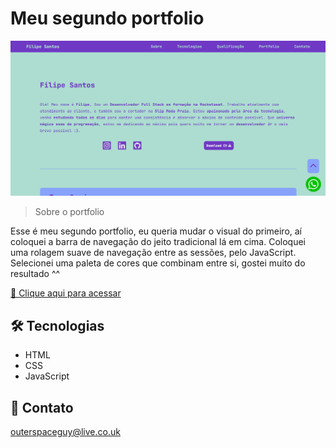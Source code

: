 # Meu segundo portfolio 

![preview](./.github/preview.png)

> Sobre o portfolio

Esse é meu segundo portfolio, eu queria mudar o visual do primeiro, aí coloquei a barra de navegação do jeito tradicional lá em cima. Coloquei uma rolagem suave de navegação entre as sessões, pelo JavaScript. Selecionei uma paleta de cores que combinam entre si, gostei muito do resultado ^^

[🔗 Clique aqui para acessar](https://filipesantos07.github.io/NLW-projeto-da-rocketseat/)

## 🛠️ Tecnologias

- HTML
- CSS
- JavaScript

## 💛 Contato

outerspaceguy@live.co.uk